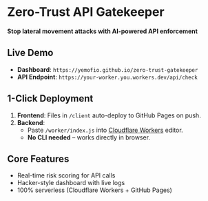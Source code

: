 # Zero-Trust API Gatekeeper  
**Stop lateral movement attacks with AI-powered API enforcement**

## Live Demo
- **Dashboard**: `https://yemofio.github.io/zero-trust-gatekeeper`  
- **API Endpoint**: `https://your-worker.you.workers.dev/api/check`

## 1-Click Deployment
1. **Frontend**: Files in `/client` auto-deploy to GitHub Pages on push.
2. **Backend**:  
   - Paste `/worker/index.js` into [Cloudflare Workers](https://workers.cloudflare.com/) editor.
   - **No CLI needed** – works directly in browser.

## Core Features
- Real-time risk scoring for API calls  
- Hacker-style dashboard with live logs  
- 100% serverless (Cloudflare Workers + GitHub Pages)  
